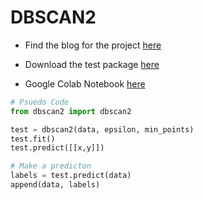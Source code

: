 # DBSCAN2

- Find the blog for the project [here](https://towardsdatascience.com/dbscan-with-python-743162371dca)

- Download the test package [here](https://test.pypi.org/project/dbscan2/)

- Google Colab Notebook [here](https://colab.research.google.com/drive/1rCQl2sc5wEGKx0CgG-hW_Dg959qT3qct?usp=sharing)

```python
# Psuedo Code
from dbscan2 import dbscan2

test = dbscan2(data, epsilon, min_points)
test.fit()
test.predict([[x,y]])

# Make a predicton
labels = test.predict(data)
append(data, labels)
```

